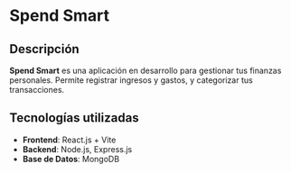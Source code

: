 # Spend Smart

## Descripción

**Spend Smart** es una aplicación en desarrollo para gestionar tus finanzas personales. Permite registrar ingresos y gastos, y categorizar tus transacciones.

## Tecnologías utilizadas

- **Frontend**: React.js + Vite
- **Backend**: Node.js, Express.js
- **Base de Datos**: MongoDB
